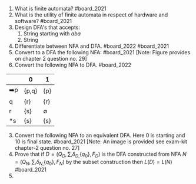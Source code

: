 1. What is finite automata? #board_2021 
2. What is the utility of finite automata in respect of hardware and software? #board_2021 
3. Design DFA's that accepts:
	1. String starting with $aba$
	2. String
4. Differentiate between NFA and DFA. #board_2022 #board_2021 
5. Convert to a DFA the following NFA: #board_2021 
	[Note: Figure provides on chapter 2 question no. 29]
6. Convert the following NFA to DFA. #board_2022 

|     | 0     | 1   |
| --- | ----- | --- |
| ➡️p | {p,q} | {p} |
| q   | {r}   | {r} |
| r   | {s}   | ∅   |
| *s  | {s}   | {s} |

3. Convert the following NFA to an equivalent DFA. Here 0 is starting and 10 is final state. #board_2021 [Note: An image is provided see exam-kit chapter-2 question no. 27]
4. Prove that if $D=\left(Q_{D},\sum,\delta_{D,}\left\lbrace q_0\right\rbrace,F_{D}\right)$ is the DFA constructed from NFA $N=\left(Q_{N},\sum,\delta_{N,}\left\lbrace q_0\right\rbrace,F_{N}\right)$ by the subset construction then $L(D) = L(N)$ #board_2021 
5. 